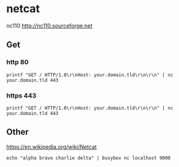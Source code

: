 # netcat

nc110 <http://nc110.sourceforge.net>

## Get

### http 80

```
printf "GET / HTTP/1.0\r\nHost: your.domain.tld\r\n\r\n" | nc your.domain.tld 443
```

### https 443

```
printf "GET / HTTP/1.0\r\nHost: your.domain.tld\r\n\r\n" | nc your.domain.tld 443
```

## Other

<https://en.wikipedia.org/wiki/Netcat>

    echo "alpha bravo charlie delta" | busybox nc localhost 9000
